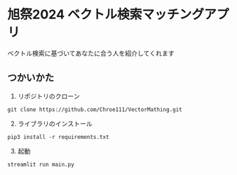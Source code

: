 # 旭祭2024 ベクトル検索マッチングアプリ

ベクトル検索に基づいてあなたに合う人を紹介してくれます

## つかいかた
1. リポジトリのクローン
```
git clone https://github.com/Chroe111/VectorMathing.git
```
2. ライブラリのインストール
```
pip3 install -r requirements.txt
```
3. 起動
```
streamlit run main.py
```
